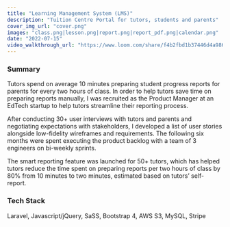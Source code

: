 ```yaml
---
title: "Learning Management System (LMS)"
description: "Tuition Centre Portal for tutors, students and parents"
cover_img_url: "cover.png"
images: "class.png|lesson.png|report.png|report_pdf.png|calendar.png"
date: "2022-07-15"
video_walkthrough_url: "https://www.loom.com/share/f4b2fbd1b37446d4a98637c1f1b19fbb"
---
```


### Summary

Tutors spend on average 10 minutes preparing student progress reports for parents for every two hours of class. In order to help tutors save time on preparing reports manually, I was recruited as the Product Manager at an EdTech startup to help tutors streamline their reporting process.

After conducting 30+ user interviews with tutors and parents and negotiating expectations with stakeholders, I developed a list of user stories alongside low-fidelity wireframes and requirements. The following six months were spent executing the product backlog with a team of 3 engineers on bi-weekly sprints.

The smart reporting feature was launched for 50+ tutors, which has helped tutors reduce the time spent on preparing reports per two hours of class by 80% from 10 minutes to two minutes, estimated based on tutors’ self-report.

### Tech Stack

Laravel, Javascript/jQuery, SaSS, Bootstrap 4, AWS S3, MySQL, Stripe
